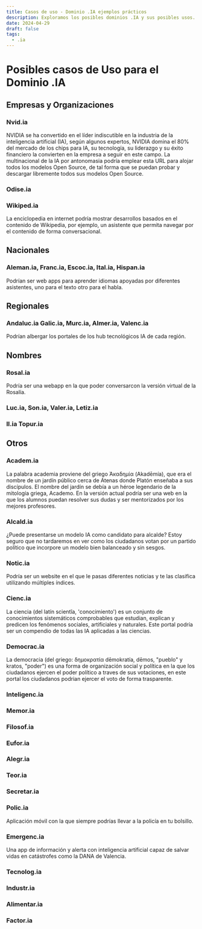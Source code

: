 ```yaml
---
title: Casos de uso - Dominio .IA ejemplos prácticos
description: Exploramos los posibles dominios .IA y sus posibles usos.
date: 2024-04-29
draft: false
tags:
  - .ia
---
```


# Posibles casos de Uso para el Dominio .IA

## Empresas y Organizaciones

### Nvid.ia

NVIDIA se ha convertido en el líder indiscutible en la industria de la inteligencia artificial (IA), según algunos expertos, NVIDIA domina el 80% del mercado de los chips para IA, su tecnología, su liderazgo y su éxito financiero la convierten en la empresa a seguir en este campo. La multinacional de la IA por antonomasia podría emplear esta URL para alojar todos los modelos Open Source, de tal forma que se puedan probar y descargar libremente todos sus modelos Open Source.

### Odise.ia

### Wikiped.ia

La enciclopedia en internet podría mostrar desarrollos basados en el contenido de Wikipedia, por ejemplo, un asistente que permita navegar por el contenido de forma conversacional.

## Nacionales

### Aleman.ia, Franc.ia, Escoc.ia, Ital.ia, Hispan.ia

Podrían ser web apps para aprender idiomas apoyadas por diferentes asistentes, uno para el texto otro para el habla.

## Regionales

### Andaluc.ia Galic.ia, Murc.ia, Almer.ia, Valenc.ia

Podrían albergar los portales de los hub tecnológicos IA de cada región.

## Nombres

### Rosal.ia

Podría ser una webapp en la que poder conversarcon la versión virtual de la Rosalía.

### Luc.ia, Son.ia, Valer.ia, Letiz.ia

### Il.ia Topur.ia

## Otros

### Academ.ia

La palabra academia proviene del griego Ἀκαδημία (Akadēmía), que era el nombre de un jardín público cerca de Atenas donde Platón enseñaba a sus discípulos. El nombre del jardín se debía a un héroe legendario de la mitología griega, Academo. En la versión actual podría ser una web en la que los alumnos puedan resolver sus dudas y ser mentorizados por los mejores profesores.

### Alcald.ia

¿Puede presentarse un modelo IA como candidato para alcalde? Estoy seguro que no tardaremos en ver como los ciudadanos votan por un partido político que incorpore un modelo bien balanceado y sin sesgos.

### Notic.ia

Podría ser un website en el que le pasas diferentes noticias y te las clasifica utilizando múltiples índices.

### Cienc.ia

La ciencia (del latín scientĭa, 'conocimiento') es un conjunto de conocimientos sistemáticos comprobables que estudian, explican y predicen los fenómenos sociales, artificiales y naturales. Este portal podría ser un compendio de todas las IA aplicadas a las ciencias.

### Democrac.ia

La democracia (del griego: δημοκρατία dēmokratía, dēmos, "pueblo" y kratos, "poder") es una forma de organización social y política en la que los ciudadanos ejercen el poder político a traves de sus votaciones, en este portal los ciudadanos podrian ejercer el voto de forma trasparente.

### Inteligenc.ia

### Memor.ia

### Filosof.ia

### Eufor.ia

### Alegr.ia

### Teor.ia

### Secretar.ia

### Polic.ia

Aplicación móvil con la que siempre podrías llevar a la policía en tu bolsillo.

### Emergenc.ia

Una app de información y alerta con inteligencia artificial capaz de salvar vidas en catástrofes como la DANA de Valencia.

### Tecnolog.ia

### Industr.ia

### Alimentar.ia

### Factor.ia
